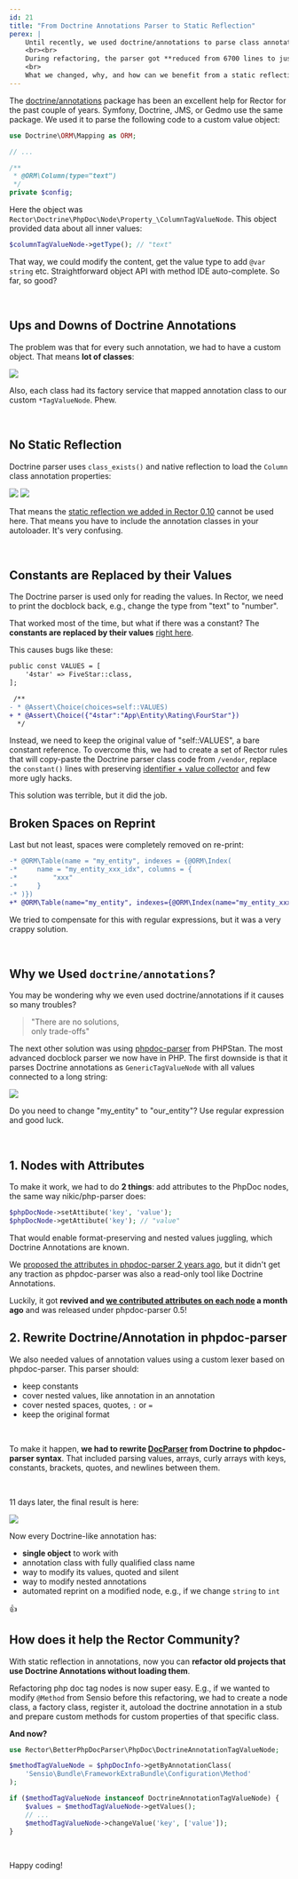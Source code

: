 ```yaml
---
id: 21
title: "From Doctrine Annotations Parser to Static Reflection"
perex: |
    Until recently, we used doctrine/annotations to parse class annotations that you know `@ORM\Entity` or `@Route`. Last 2 weeks, we **rewrote this parser from scratch to our custom solution** to improve spaces, constants and use static reflection.
    <br><br>
    During refactoring, the parser got **reduced from 6700 lines to just 2700**.
    <br>
    What we changed, why, and how can we benefit from a static reflection in annotations?
---
```


The [doctrine/annotations](https://github.com/doctrine/annotations) package has been an excellent help for Rector for the past couple of years. Symfony, Doctrine, JMS, or Gedmo use the same package. We used it to parse the following code to a custom value object:

```php
use Doctrine\ORM\Mapping as ORM;

// ...

/**
 * @ORM\Column(type="text")
 */
private $config;
```

Here the object was `Rector\Doctrine\PhpDoc\Node\Property_\ColumnTagValueNode`. This object provided data about all inner values:

```php
$columnTagValueNode->getType(); // "text"
```

That way, we could modify the content, get the value type to add `@var string`  etc. Straightforward object API with method IDE auto-complete. So far, so good?

<br>

## Ups and Downs of Doctrine Annotations

The problem was that for every such annotation, we had to have a custom object. That means **lot of classes**:

<img src="https://user-images.githubusercontent.com/924196/113852905-58c69100-979d-11eb-9fe8-b2db8c406c02.png" class="img-thumbnail">

Also, each class had its factory service that mapped annotation class to our custom `*TagValueNode`. Phew.

<br>

## No Static Reflection

Doctrine parser uses `class_exists()` and native reflection to load the `Column` class annotation properties:

<img src="https://user-images.githubusercontent.com/924196/113853843-70eae000-979e-11eb-96e4-6241b4c32d64.png" class="img-thumbnail pull-left">

<img src="https://user-images.githubusercontent.com/924196/113854892-b0fe9280-979f-11eb-837f-940ff33e593f.png" class="img-thumbnail ml-4">


<div class="clearfix"></div>

That means the [static reflection we added in Rector 0.10](/blog/2021/03/15/legacy-refactoring-made-easy-with-static-reflection) cannot be used here. That means you have to include the annotation classes in your autoloader. It's very confusing.

<br>

## Constants are Replaced by their Values

The Doctrine parser is used only for reading the values. In Rector, we need to print the docblock back, e.g., change the type from "text" to "number".

That worked most of the time, but what if there was a constant? The **constants are replaced by their values** [right here](https://github.com/doctrine/annotations/blob/c66f06b7c83e9a2a7523351a9d5a4b55f885e574/lib/Doctrine/Common/Annotations/DocParser.php#L1155).

This causes bugs like these:

```diff
public const VALUES = [
    '4star' => FiveStar::class,
];

 /**
- * @Assert\Choice(choices=self::VALUES)
+ * @Assert\Choice({"4star":"App\Entity\Rating\FourStar"})
  */
```

Instead, we need to keep the original value of "self::VALUES", a bare constant reference. To overcome this, we had to create a set of Rector rules that will copy-paste the Doctrine parser class code from  `/vendor`, replace the `constant()` lines with preserving [identifier + value collector](https://github.com/rectorphp/rector/blob/0.10.3/packages/DoctrineAnnotationGenerated/ConstantPreservingDocParser.php#L796-L798) and few more ugly hacks.

This solution was terrible, but it did the job.

## Broken Spaces on Reprint

Last but not least, spaces were completely removed on re-print:

```diff
-* @ORM\Table(name = "my_entity", indexes = {@ORM\Index(
-*     name = "my_entity_xxx_idx", columns = {
-*         "xxx"
-*     }
-* )})
+* @ORM\Table(name="my_entity", indexes={@ORM\Index(name="my_entity_xxx_idx", columns={"xxx"})})
```

We tried to compensate for this with regular expressions, but it was a very crappy solution.

<br>

## Why we Used `doctrine/annotations`?

You may be wondering why we even used doctrine/annotations if it causes so many troubles?

<blockquote class="blockquote text-center mt-5 mb-5">
    "There are no solutions,<br>
    only trade-offs"
</blockquote>


The next other solution was using [phpdoc-parser](https://github.com/phpstan/phpdoc-parser) from PHPStan. The most advanced docblock parser we now have in PHP. The first downside is that it parses Doctrine annotations as `GenericTagValueNode` with all values connected to a long string:

<img src="https://user-images.githubusercontent.com/924196/113859916-b6f77200-97a5-11eb-8818-e6aa2626b719.png" class="img-thumbnail">

Do you need to change "my_entity" to "our_entity"? Use regular expression and good luck.

<br>

## 1. Nodes with Attributes

To make it work, we had to do **2 things**: add attributes to the PhpDoc nodes, the same way nikic/php-parser does:

```php
$phpDocNode->setAttibute('key', 'value');
$phpDocNode->getAttibute('key'); // "value"
```

That would enable format-preserving and nested values juggling, which Doctrine Annotations are known.

We [proposed the attributes in phpdoc-parser 2 years ago](https://github.com/phpstan/phpdoc-parser/issues/11), but it didn't get any traction as phpdoc-parser was also a read-only tool like Doctrine Annotations.

Luckily, it got **revived and [we contributed attributes on each node](https://github.com/phpstan/phpdoc-parser/pull/65) a month ago** and was released under phpdoc-parser 0.5!


## 2. Rewrite Doctrine/Annotation in phpdoc-parser

We also needed values of annotation values using a custom lexer based on phpdoc-parser. This parser should:

- keep constants
- cover nested values, like annotation in an annotation
- cover nested spaces, quotes, `:` or `=`
- keep the original format

<br>

To make it happen, **we had to rewrite [DocParser](https://github.com/doctrine/annotations/blob/1.13.x/lib/Doctrine/Common/Annotations/DocParser.php) from Doctrine to phpdoc-parser syntax**. That included parsing values, arrays, curly arrays with keys, constants, brackets, quotes, and newlines between them.

<br>

11 days later, the final result is here:

<img src="https://user-images.githubusercontent.com/924196/113863434-f3c56800-97a9-11eb-8ca1-70302396cc87.png" class="img-thumbnail">

<br>

Now every Doctrine-like annotation has:

- **single object** to work with
- annotation class with fully qualified class name
- way to modify its values, quoted and silent
- way to modify nested annotations
- automated reprint on a modified node, e.g., if we change `string` to `int`

👍


## How does it help the Rector Community?

With static reflection in annotations, now you can **refactor old projects that use Doctrine Annotations without loading them**.

Refactoring php doc tag nodes is now super easy. E.g., if we wanted to modify `@Method` from Sensio before this refactoring, we had to create a node class, a factory class, register it, autoload the doctrine annotation in a stub and prepare custom methods for custom properties of that specific class.

**And now?**

```php
use Rector\BetterPhpDocParser\PhpDoc\DoctrineAnnotationTagValueNode;

$methodTagValueNode = $phpDocInfo->getByAnnotationClass(
    'Sensio\Bundle\FrameworkExtraBundle\Configuration\Method'
);

if ($methodTagValueNode instanceof DoctrineAnnotationTagValueNode) {
    $values = $methodTagValueNode->getValues();
    // ...
    $methodTagValueNode->changeValue('key', ['value']);
}
```

<br>

Happy coding!
